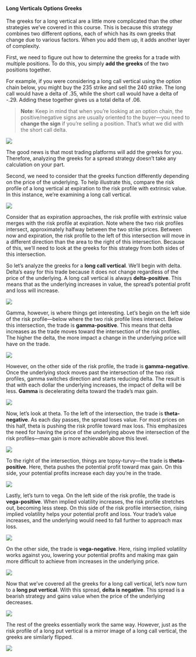 #### Long Verticals Options Greeks

The greeks for a long vertical are a little more complicated than the other strategies we’ve covered in this course. This is because this strategy combines two different options, each of which has its own greeks that change due to various factors. When you add them up, it adds another layer of complexity.

First, we need to figure out how to determine the greeks for a trade with multiple positions. To do this, you simply  **add the greeks**  of the two positions together.

For example, if you were considering a long call vertical using the option chain below, you might buy the 235 strike and sell the 240 strike. The long call would have a delta of .35, while the short call would have a delta of -.29. Adding these together gives us a total delta of .06. 

> **Note**: Keep in mind that when you’re looking at an option chain, the positive/negative signs are usually oriented to the buyer—you need to  **change the sign**  if you’re selling a position. That’s what we did with the short call delta.

![](https://education.ameritrade.com/content/cms/images/BDTO_Lesson_5.30.01.jpg)

The good news is that most trading platforms will add the greeks for you. Therefore, analyzing the greeks for a spread strategy doesn’t take any calculation on your part.

Second, we need to consider that the greeks function differently depending on the price of the underlying. To help illustrate this, compare the risk profile of a long vertical at expiration to the risk profile with extrinsic value. In this instance, we’re examining a long call vertical.

![](https://education.ameritrade.com/content/cms/images/BDTO_Lesson_5.30.02.jpg)

Consider that as expiration approaches, the risk profile with extrinsic value merges with the risk profile at expiration. Note where the two risk profiles intersect, approximately halfway between the two strike prices. Between now and expiration, the risk profile to the left of this intersection will move in a different direction than the area to the right of this intersection. Because of this, we’ll need to look at the greeks for this strategy from both sides of this intersection.

So let’s analyze the greeks for a  **long call vertical**. We’ll begin with delta. Delta’s easy for this trade because it does not change regardless of the price of the underlying. A long call vertical is always  **delta-positive**. This means that as the underlying increases in value, the spread’s potential profit and loss will increase.

![](https://education.ameritrade.com/content/cms/images/BDTO_Lesson_5.30.03.jpg)

Gamma, however, is where things get interesting. Let’s begin on the left side of the risk profile—below where the two risk profile lines intersect. Below this intersection, the trade is  **gamma-positive**. This means that delta increases as the trade moves toward the intersection of the risk profiles. The higher the delta, the more impact a change in the underlying price will have on the trade.

![](https://education.ameritrade.com/content/cms/images/BDTO_Lesson_5.30.04.jpg)

However, on the other side of the risk profile, the trade is  **gamma-negative**. Once the underlying stock moves past the intersection of the two risk profiles, gamma switches direction and starts reducing delta. The result is that with each dollar the underlying increases, the impact of delta will be less. **Gamma** is decelerating delta toward the trade’s max gain.

![](https://education.ameritrade.com/content/cms/images/BDTO_Lesson_5.30.05.jpg)

Now, let’s look at theta. To the left of the intersection, the trade is  **theta-negative**. As each day passes, the spread loses value. For most prices on this half, theta is pushing the risk profile toward max loss. This emphasizes the need for having the price of the underlying above the intersection of the risk profiles—max gain is more achievable above this level.

![](https://education.ameritrade.com/content/cms/images/BDTO_Lesson_5.30.06.jpg)

To the right of the intersection, things are topsy-turvy—the trade is  **theta-positive**. Here, theta pushes the potential profit toward max gain. On this side, your potential profits increase each day you’re in the trade.

![](https://education.ameritrade.com/content/cms/images/BDTO_Lesson_5.30.07.jpg)

Lastly, let’s turn to vega. On the left side of the risk profile, the trade is  **vega-positive**. When implied volatility increases, the risk profile stretches out, becoming less steep. On this side of the risk profile intersection, rising implied volatility helps your potential profit and loss. Your trade’s value increases, and the underlying would need to fall further to approach max loss.

![](https://education.ameritrade.com/content/cms/images/BDTO_Lesson_5.30.08.jpg)

On the other side, the trade is  **vega-negative**. Here, rising implied volatility works against you, lowering your potential profits and making max gain more difficult to achieve from increases in the underlying price.

![](https://education.ameritrade.com/content/cms/images/BDTO_Lesson_5.30.09.jpg)

Now that we’ve covered all the greeks for a long call vertical, let’s now turn to a  **long put vertical**. With this spread,  **delta is negative**. This spread is a bearish strategy and gains value when the price of the underlying decreases.

![](https://education.ameritrade.com/content/cms/images/BDTO_Lesson_5.30.10.jpg)

The rest of the greeks essentially work the same way. However, just as the risk profile of a long put vertical is a mirror image of a long call vertical, the greeks are similarly flipped.

![](https://education.ameritrade.com/content/cms/images/BDTO_Lesson_5.30.11.jpg)

<!--stackedit_data:
eyJoaXN0b3J5IjpbMTk4MTY1NDU4NywtMTI3OTIzMDU5NywtMT
Y3MDM1NTU4N119
-->